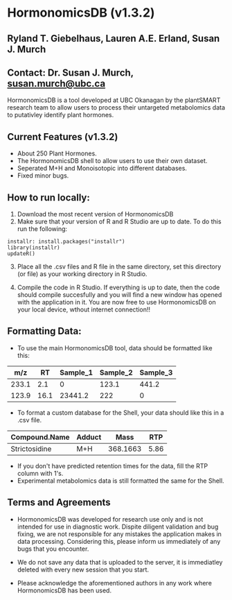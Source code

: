 # HormonomicsDB (v1.3.2)
## Ryland T. Giebelhaus, Lauren A.E. Erland, Susan J. Murch
## Contact: Dr. Susan J. Murch, susan.murch@ubc.ca

HormonomicsDB is a tool developed at UBC Okanagan by the plantSMART research team to allow users to process their
 untargeted metabolomics data to putativley identify plant hormones.

## Current Features (v1.3.2)
* About 250 Plant Hormones.
* The HormonomicsDB shell to allow users to use their own dataset.
* Seperated M+H and Monoisotopic into different databases.
* Fixed minor bugs.

## How to run locally:
1. Download the most recent version of HormonomicsDB
2. Make sure that your version of R and R Studio are up to date. To do this run the following:

```
installr: install.packages("installr")
library(installr)
updateR()
```

3. Place all the .csv files and R file in the same directory, set this directory (or file) as your working directory in R Studio.

4. Compile the code in R Studio. If everything is up to date, then the code should compile succesfully and you will find a new window has opened with the application in it. You are now free to use HormonomicsDB on your local device, wthout internet connection!!

## Formatting Data:
* To use the main HormonomicsDB tool, data should be formatted like this:

m/z | RT | Sample_1 | Sample_2 | Sample_3 
--- | --- | --- | --- | --- |
233.1 | 2.1 | 0 | 123.1 | 441.2
123.9 | 16.1 | 23441.2 | 222 | 0

* To format a custom database for the Shell, your data should like this in a .csv file.

Compound.Name | Adduct | Mass | RTP
--- | --- | --- | ---
Strictosidine | M+H | 368.1663 | 5.86

* If you don't have predicted retention times for the data, fill the RTP column with 1's.
* Experimental metabolomics data is still formatted the same for the Shell.

## Terms and Agreements
* HormonomicsDB was developed for research use only and is not intended for use in diagnostic work. Dispite diligent validation and bug fixing, we are not responsible for any mistakes the application makes in data processing. Considering this, please inform us immediately of any bugs that you encounter. 

* We do not save any data that is uploaded to the server, it is immediatley deleted with every new session that you start.

* Please acknowledge the aforementioned authors in any work where HormonomicsDB has been used.

